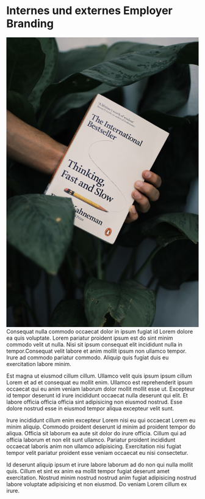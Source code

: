 # Internes und externes Employer Branding

![Buchbild](01.jpg)
Consequat nulla commodo occaecat dolor in ipsum fugiat id Lorem dolore ea quis voluptate. Lorem pariatur proident ipsum est do sint minim commodo velit ut nulla. Nisi sit ipsum consequat elit incididunt nulla in tempor.Consequat velit labore et anim mollit ipsum non ullamco tempor. Irure ad commodo pariatur commodo. Aliquip quis fugiat duis eu exercitation labore minim.

Est magna ut eiusmod cillum cillum. Ullamco velit quis ipsum ipsum cillum Lorem et ad et consequat eu mollit enim. Ullamco est reprehenderit ipsum occaecat qui eu anim veniam laborum dolor mollit mollit esse ut. Excepteur id tempor deserunt id irure incididunt occaecat nulla deserunt qui elit. Et labore officia officia officia sint adipisicing non eiusmod nostrud. Esse dolore nostrud esse in eiusmod tempor aliqua excepteur velit sunt.

Irure incididunt cillum enim excepteur Lorem nisi eu qui occaecat Lorem eu minim aliquip. Commodo proident deserunt id minim ad proident tempor do aliqua. Officia sit laborum ea aute sit dolor do irure officia. Cillum qui ad officia laborum et non elit sunt ullamco. Pariatur proident incididunt occaecat laboris anim non ullamco adipisicing. Exercitation nisi fugiat tempor velit pariatur proident esse veniam occaecat eu nisi consectetur.

Id deserunt aliquip ipsum et irure labore laborum ad do non qui nulla mollit quis. Cillum et sint ex anim ea mollit tempor fugiat deserunt amet exercitation. Nostrud minim nostrud nostrud anim fugiat adipisicing nostrud labore voluptate adipisicing et non eiusmod. Do veniam Lorem cillum ex irure.